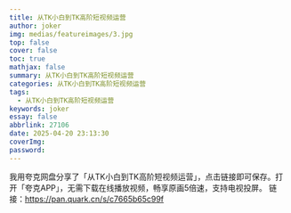 ```yaml
---
title: 从TK小白到TK高阶短视频运营
author: joker
img: medias/featureimages/3.jpg
top: false
cover: false
toc: true
mathjax: false
summary: 从TK小白到TK高阶短视频运营
categories: 从TK小白到TK高阶短视频运营
tags:
  - 从TK小白到TK高阶短视频运营
keywords: joker
essay: false
abbrlink: 27106
date: 2025-04-20 23:13:30
coverImg:
password:
---
```


我用夸克网盘分享了「从TK小白到TK高阶短视频运营」，点击链接即可保存。打开「夸克APP」，无需下载在线播放视频，畅享原画5倍速，支持电视投屏。
链接：https://pan.quark.cn/s/c7665b65c99f
